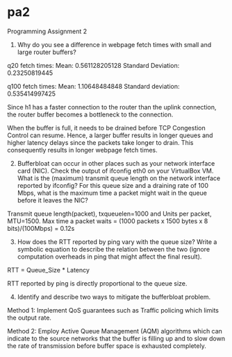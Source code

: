 # pa2
Programming Assignment 2

1. Why do you see a difference in webpage fetch times with small and large router buffers?

q20 fetch times:
Mean: 0.561128205128
Standard Deviation: 0.23250819445

q100 fetch times:
Mean: 1.10648484848
Standard deviation: 0.535414997425

Since h1 has a faster connection to the router than the uplink connection, the router buffer becomes a bottleneck to the connection.

When the buffer is full, it needs to be drained before TCP Congestion Control can resume. Hence, a larger buffer results in longer queues and higher latency delays since the packets take longer to drain. This consequently results in longer webpage fetch times.

2. Bufferbloat can occur in other places such as your network interface card (NIC). Check the output of ifconfig eth0 on your VirtualBox VM. What is the (maximum) transmit queue length on the network interface reported by ifconfig? For this queue size and a draining rate of 100 Mbps, what is the maximum time a packet might wait in the queue before it leaves the NIC?

Transmit queue length(packet), txqueuelen=1000 and Units per packet, MTU=1500.
Max time a packet waits = (1000 packets x 1500 bytes x 8 bits)/(100Mbps) = 0.12s

3. How does the RTT reported by ping vary with the queue size? Write a symbolic equation to describe the relation between the two (ignore computation overheads in ping that might affect the final result).

RTT = Queue_Size * Latency

RTT reported by ping is directly proportional to the queue size.

4. Identify and describe two ways to mitigate the bufferbloat problem.

Method 1: Implement QoS guarantees such as Traffic policing which limits the output rate.

Method 2: Employ Active Queue Management (AQM) algorithms which can indicate to the source networks that the buffer is filling up and to slow down the rate of transmission before buffer space is exhausted completely.